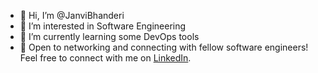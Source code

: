 - 👋 Hi, I’m @JanviBhanderi
- 👀 I’m interested in Software Engineering
- 🌱 I’m currently learning some DevOps tools
- 💼 Open to networking and connecting with fellow software engineers! Feel free to connect with me on [LinkedIn](https://www.linkedin.com/in/janvi-bhanderi-646079297/).


<!---
janvirbhanderi6/janvirbhanderi6 is a ✨ special ✨ repository because its `README.md` (this file) appears on your GitHub profile.
You can click the Preview link to take a look at your changes.
--->
